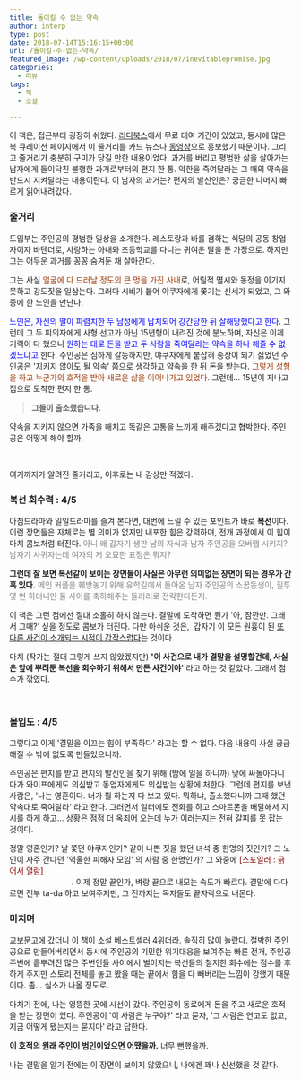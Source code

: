 ```yaml
---
title: 돌이킬 수 없는 약속
author: interp
type: post
date: 2018-07-14T15:16:15+00:00
url: /돌이킬-수-없는-약속/
featured_image: /wp-content/uploads/2018/07/inevitablepromise.jpg
categories:
  - 리뷰
tags:
  - 책
  - 소설

---
```

이 책은, 접근부터 굉장히 쉬웠다. [리디북스][1]에서 무료 대여 기간이 있었고, 동시에 많은 북 큐레이션 페이지에서 이 줄거리를 카드 뉴스나 [동영상][2]으로 홍보했기 때문이다. 그리고 줄거리가 충분히 구미가 당길 만한 내용이었다. 과거를 버리고 평범한 삶을 살아가는 남자에게 들이닥친 불행한 과거로부터의 편지 한 통. 악한을 죽여달라는 그 때의 약속을 반드시 지켜달라는 내용이란다. 이 남자의 과거는? 편지의 발신인은? 궁금한 나머지 빠르게 읽어내려갔다.

### 줄거리

도입부는 주인공의 평범한 일상을 소개한다. 레스토랑과 바를 겸하는 식당의 공동 창업자이자 바텐더로, 사랑하는 아내와 초등학교를 다니는 귀여운 딸을 둔 가장으로. 하지만 그는 어두운 과거를 꽁꽁 숨겨둔 채 살아간다.

그는 사실 <span style="color: #993300;">얼굴에 다 드러날 정도의 큰 멍을 가진 사내</span>로, 어릴적 멸시와 동정을 이기지 못하고 강도짓을 일삼는다. 그러다 시비가 붙어 야쿠자에게 쫓기는 신세가 되었고, 그 와중에 한 노인을 만난다.

<span style="color: #333399;"><span style="color: #0000ff;">노인은, 자신의 딸이 파렴치한 두 남성에게 납치되어 강간당한 뒤 살해당했다고 한다.</span></span> 그런데 그 두 피의자에게 사형 선고가 아닌 15년형이 내려진 것에 분노하며, 자신은 이제 기력이 다 했으니 <span style="color: #0000ff;">원하는 대로 돈을 받고 두 사람을 죽여달라는 약속을 하나 해줄 수 없겠느냐고</span> 한다. 주인공은 심하게 갈등하지만, 야쿠자에게 붙잡혀 송장이 되기 싫었던 주인공은 '지키지 않아도 될 약속' 쯤으로 생각하고 약속을 한 뒤 돈을 받는다. <span style="color: #993300;">그렇게 성형을 하고 누군가의 호적을 받아 새로운 삶을 이어나가고 있었다. </span>그런데&#8230; 15년이 지나고 집으로 도착한 편지 한 통.

> **그들이 출소했습니다.**

약속을 지키지 않으면 가족을 해치고 똑같은 고통을 느끼게 해주겠다고 협박한다. 주인공은 어떻게 해야 할까.

&nbsp;

여기까지가 알려진 줄거리고, 이후로는 내 감상만 적겠다.

### 복선 회수력 : 4/5

아침드라마와 일일드라마를 즐겨 본다면, 대번에 느낄 수 있는 포인트가 바로 **복선**이다. 이런 장면들은 자체로는 별 의미가 없지만 내포한 힘은 강력하며, 전개 과정에서 이 힘이 마치 콤보처럼 터진다. <span style="color: #000000;"><span style="color: #808080;">아니 왜 갑자기 생판 남의 자식과 남자 주인공을 오버랩 시키지?  남자가 사귀자는데 여자의 저 오묘한 표정은 뭐지?</span> </span>

**그런데 잘 보면 복선같이 보이는 장면들이 사실은 아무런 의미없는 장면이 되는 경우가 간혹 있다.** <span style="color: #808080;">메인 커플을 훼방놓기 위해 유학길에서 돌아온 남자 주인공의 소꿉동생이, 질투 몇 번 하더니만 둘 사이를 축하해주는 들러리로 전락한다든지.</span>

이 책은 그런 점에선 절대 소홀히 하지 않는다. 결말에 도착하면 뭔가 '아, 잠깐만. 그래서 그때?' 싶을 정도로 콤보가 터진다. 다만 아쉬운 것은,  갑자기 이 모든 원흉이 된 <span style="text-decoration: underline;">또 다른 사건이 소개되는 시점이 갑작스럽다</span>는 것이다.

마치 (작가는 절대 그렇게 쓰지 않았겠지만) **'이 사건으로 내가 결말을 설명할건데, 사실은 앞에 뿌려둔 복선을 회수하기 위해서 만든 사건이야'** 라고 하는 것 같았다. 그래서 점수가 깎였다.

&nbsp;

### 몰입도 : 4/5

그렇다고 이게 '결말을 이끄는 힘이 부족하다' 라고는 할 수 없다. 다음 내용이 사실 궁금해질 수 밖에 없도록 만들었으니까.

주인공은 편지를 받고 편지의 발신인을 찾기 위해 (밤에 일을 하니까) 낮에 싸돌아다니다가 와이프에게도 의심받고 동업자에게도 의심받는 상황에 처한다. 그런데 편지를 보낸 사람은, '나는 영혼이다. 너가 뭘 하는지 다 보고 있다. 뭐하냐, 출소했다니까 그때 했던 약속대로 죽여달라' 라고 한다. 그러면서 일터에도 전화를 하고 스마트폰을 배달해서 지시를 하게 하고&#8230; 상황은 점점 더 옥죄어 오는데 누가 이러는지는 전혀 갈피를 못 잡는 것이다.

정말 영혼인가? 날 쫓던 야쿠자인가? 같이 나쁜 짓을 했던 녀석 중 한명의 짓인가? 그 노인이 자주 간다던 '억울한 피해자 모임' 의 사람 중 한명인가? 그 와중에 <span style="color: #800000;">[스포일러 : 긁어서 열람]</span><span style="color: #ffffff;">타겟 두 명 중 한명을 찾아가지만 죽이지 못하고 왔는데, 다음날 살해당하고 자신은 누명을 썼다<span style="color: #000000;">. </span></span>이제 정말 끝인가, 벼랑 끝으로 내모는 속도가 빠르다. 결말에 다다르면 전부 ta-da 하고 보여주지만, 그 전까지는 독자들도 끝자락으로 내몬다.

### 마치며

교보문고에 갔더니 이 책이 소설 베스트셀러 4위더라. 솔직히 많이 놀랐다. 절박한 주인공으로 만들어버리면서 동시에 주인공의 기민한 위기대응을 보여주는 빠른 전개, 주인공 주변에 흩뿌려진 많은 주변인들 사이에서 벌어지는 복선들의 철저한 회수에는 점수를 후하게 주지만 스토리 전체를 놓고 봤을 때는 끝에서 힘을 다 빼버리는 느낌이 강했기 때문이다. 좀&#8230; 실소가 나올 정도로.

마치기 전에, 나는 엉뚱한 곳에 시선이 갔다. 주인공이 동료에게 돈을 주고 새로운 호적을 받는 장면이 있다. 주인공이 '이 사람은 누구야?' 라고 묻자, '그 사람은 연고도 없고, 지금 어떻게 됐는지는 묻지마' 라고 답한다.

**이 호적의 원래 주인이 범인이었으면 어땠을까.** 너무 뻔했을까.
  
나는 결말을 알기 전에는 이 장면이 보이지 않았으니, 나에겐 꽤나 신선했을 것 같다.

 [1]: https://ridibooks.com/v2/Detail?id=1013000004
 [2]: https://www.youtube.com/watch?v=2AZjY5PGPhg